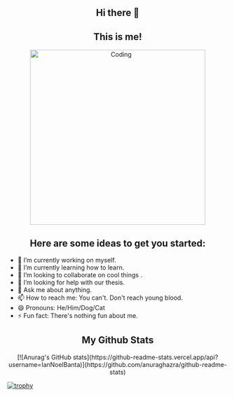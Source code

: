 <h2 align="center"> Hi there 👋 </h2>

<h2 align="center"> This is me! </h2>

<p align="center"> <img align="center" alt="Coding" width="400" src="https://gifdb.com/images/high/matrix-background-hackerman-j47lwaq6pwv67oyg.gif"></p>

<h2 align="center"> Here are some ideas to get you started: </h2>

- 🔭 I’m currently working on myself.
- 🌱 I’m currently learning how to learn.
- 👯 I’m looking to collaborate on cool things .
- 🤔 I’m looking for help with our thesis.
- 💬 Ask me about anything.
- 📫 How to reach me: You can't. Don't reach young blood.
- 😄 Pronouns: He/Him/Dog/Cat
- ⚡ Fun fact: There's nothing fun about me.

<h2 align="center"> My Github Stats </h2>
<p align="center">
[![Anurag's GitHub stats](https://github-readme-stats.vercel.app/api?username=IanNoelBanta)](https://github.com/anuraghazra/github-readme-stats)

[![trophy](https://github-profile-trophy.vercel.app/?username=IanNoelBanta)](https://github.com/ryo-ma/github-profile-trophy)
</p>
<!--
**IanNoelBanta/IanNoelBanta** is a ✨ _special_ ✨ repository because its `README.md` (this file) appears on your GitHub profile.


-->
